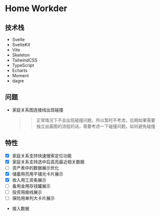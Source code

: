 # Home Workder

## 技术栈

- Svelte
- SvelteKit
- Vite
- Skeleton
- TailwindCSS
- TypeScript
- Echarts
- Moment
- dagre

## 问题

- 家庭关系图连接线出现碰撞
  > > 正常情况下不会出现碰撞问题，所以暂时不考虑，后期如果需要独立出画图的流程的话，需要考虑一下碰撞问题，如何避免碰撞

## 特性

-[x] 家庭关系支持快速搜索定位功能  
-[x] 家庭关系支持选中后高亮最近相关数据  
-[ ] 资产表中的数据展示优化  
 -[x] 储蓄用亮用平铺光卡片展示  
 -[x] 收入用工资条展示  
 -[ ] 备用金用存钱罐展示  
 -[ ] 投资用曲线展示  
 -[ ] 保险用单列大卡片展示

- 接入数据
